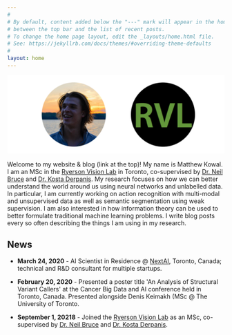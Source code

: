 ```yaml
---
#
# By default, content added below the "---" mark will appear in the home page
# between the top bar and the list of recent posts.
# To change the home page layout, edit the _layouts/home.html file.
# See: https://jekyllrb.com/docs/themes/#overriding-theme-defaults
#
layout: home
---
```


![Ryerson](images/profile_rvl.png)

Welcome to my website & blog (link at the top)! My name is Matthew Kowal. I am an MSc in the [Ryerson Vision Lab](https://ryersonvisionlab.github.io/) in Toronto, co-supervised by [Dr. Neil Bruce](https://cs.ryerson.ca/~bruce/) and [Dr. Kosta Derpanis](https://cs.ryerson.ca/~kosta/). My research focuses on how we can better understand the world around us using neural networks and unlabelled data. In particular, I am currently working on action recognition with multi-modal and unsupervised data as well as semantic segmentation using weak supervision. I am also interested in how information theory can be used to better formulate traditional machine learning problems. I write blog posts every so often describing the things I am using in my research.


## News

* **March 24, 2020** - AI Scientist in Residence @ [NextAI](https://www.nextcanada.com/next-ai/), Toronto, Canada; technical and R&D consultant for multiple startups.

* **February 20, 2020** - Presented a poster title 'An Analysis of Structural Variant Callers' at the Cancer Big Data and AI conference held in Toronto, Canada. Presented alongside Denis Keimakh (MSc @ The University of Toronto. 

* **September 1, 20218** - Joined the [Ryerson Vision Lab](https://ryersonvisionlab.github.io/) as an MSc, co-supervised by [Dr. Neil Bruce](https://cs.ryerson.ca/~bruce/) and [Dr. Kosta Derpanis](https://cs.ryerson.ca/~kosta/).
